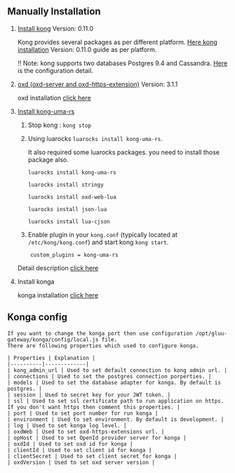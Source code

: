 ## Manually Installation

1. [Install kong](https://getkong.org/install) Version: 0.11.0

    Kong provides several packages as per different platform. [Here kong installation](https://getkong.org/install) Version: 0.11.0 guide as per platform.

    !! Note: kong supports two databases Postgres 9.4 and Cassandra. [Here](https://getkong.org/docs/0.11.x/configuration/#datastore-section) is the configuration detail.

2. [oxd (oxd-server and oxd-https-extension)](https://gluu.org/docs/oxd/3.1.1/) Version: 3.1.1

    oxd installation [click here](https://gluu.org/docs/oxd/3.1.1/install/)

4. [Install kong-uma-rs](https://github.com/GluuFederation/kong-plugins/tree/master/kong-uma-rs)
    1. Stop kong : `kong stop`
    2.
        Using luarocks `luarocks install kong-uma-rs`.

        It also required some luarocks packages. you need to install those package also.

        `luarocks install kong-uma-rs`

        `luarocks install stringy`

        `luarocks install oxd-web-lua`

        `luarocks install json-lua`

        `luarocks install lua-cjson`

    3. Enable plugin in your `kong.conf` (typically located at `/etc/kong/kong.conf`) and start kong `kong start`.

    ```
        custom_plugins = kong-uma-rs
    ```
    Detail description [click here](https://github.com/GluuFederation/kong-plugins/tree/master/kong-uma-rs)

5. Install konga

    konga installation [click here](https://github.com/GluuFederation/kong-plugins/tree/master/konga)    

## Konga config

    If you want to change the konga port then use configuration /opt/gluu-gateway/konga/config/local.js file.
    There are following properties which used to configure konga.

    | Properties | Explanation |
    |----------|-------------|
    | kong_admin_url | Used to set default connection to kong admin url. |
    | connections | Used to set the postgres connection porperties. |
    | models | Used to set the database adapter for konga. By default is postgres. |
    | session | Used to secret key for your JWT token. |
    | ssl | Used to set ssl certificate path to run application on https. If you don't want https then comment this properties. |
    | port | Used to set port number for run konga |
    | environment | Used to set environment. By default is development. |
    | log | Used to set konga log level. |
    | oxdWeb | Used to set oxd-https-extensions url. |
    | opHost | Used to set OpenId provider server for konga |
    | oxdId | Used to set oxd id for konga |
    | clientId | Used to set client id for konga |
    | clientSecret | Used to set client secret for konga |
    | oxdVersion | Used to set oxd server version |

